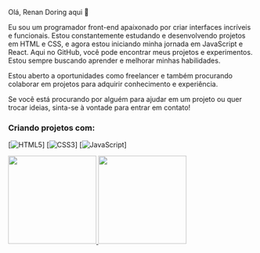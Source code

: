 Olá, Renan Doring aqui 👋

Eu sou um programador front-end apaixonado por criar interfaces incríveis e funcionais. Estou constantemente estudando e desenvolvendo projetos em HTML e CSS, e agora estou iniciando minha jornada em JavaScript e React. Aqui no GitHub, você pode encontrar meus projetos e experimentos. Estou sempre buscando aprender e melhorar minhas habilidades.

Estou aberto a oportunidades como freelancer e também procurando colaborar em projetos para adquirir conhecimento e experiência.

Se você está procurando por alguém para ajudar em um projeto ou quer trocar ideias, sinta-se à vontade para entrar em contato!

<h3>Criando projetos com:</h3>


[![HTML5](https://img.shields.io/badge/-HTML5-E34F26?logo=html5&logoColor=white)] [![CSS3](https://img.shields.io/badge/-CSS3-1572B6?logo=css3&logoColor=white)] [![JavaScript](https://img.shields.io/badge/-JavaScript-F7DF1E?logo=javascript&logoColor=black)]

<div>
  <a href="https://github.com/renandoring">
    <img height="180em" src="https://github-readme-stats.vercel.app/api?username=renandoring&show_icons=true&theme=dracula&include_all_comits=ture&count_private=true" />
    <img height="180em" src="https://github-readme-stats.vercel.app/api/top-langs/?username=renandoring&layout=compact&langs_count=16&theme=dracula" />
</div>
<!--
**renandoring/renandoring** is a ✨ _special_ ✨ repository because its `README.md` (this file) appears on your GitHub profile.

Here are some ideas to get you started:

- 🔭 I’m currently working on ...
- 🌱 I’m currently learning ...
- 👯 I’m looking to collaborate on ...
- 🤔 I’m looking for help with ...
- 💬 Ask me about ...
- 📫 How to reach me: ...
- 😄 Pronouns: ...
- ⚡ Fun fact: ...
-->
